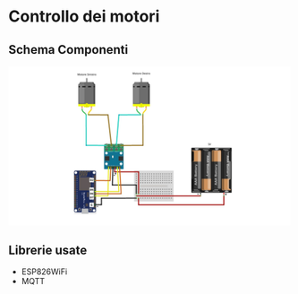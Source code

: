 # Controllo dei motori

## Schema Componenti
![schema controllo motori](https://github.com/JohnatanHale/NemoVT-robot-scripts/blob/master/images/controllo_motori_schema.jpg)

## Librerie usate
+ ESP826WiFi
+ MQTT